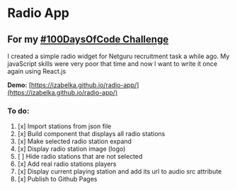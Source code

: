 # Radio App

## For my [#100DaysOfCode Challenge](https://github.com/izabelka/100-days-of-code)


I created a simple radio widget for Netguru recruitment task a while ago. My javaScript skills were very poor that time and now I want to write it once again using React.js

**Demo:** [https://izabelka.github.io/radio-app/](https://izabelka.github.io/radio-app/)

### To do:
1. [x] Import stations from json file
2. [x] Build component that displays all radio stations
3. [x] Make selected radio station expand
4. [x] Display radio station image (logo)
5. [ ] Hide radio stations that are not selected
6. [x] Add real radio stations players
7. [x] Display current playing station and add its url to audio src attribute
8. [x] Publish to Github Pages